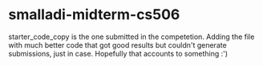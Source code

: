 # smalladi-midterm-cs506
starter_code_copy is the one submitted in the competetion. Adding the file with much better code that got good results but couldn't generate submissions, just in case. Hopefully that accounts to something :')
